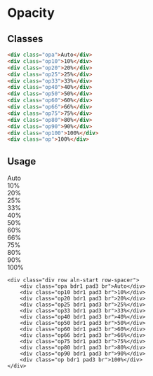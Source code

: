 # Opacity

## Classes
```html
<div class="opa">Auto</div>
<div class="op10">10%</div>
<div class="op20">20%</div>
<div class="op25">25%</div>
<div class="op33">33%</div>
<div class="op40">40%</div>
<div class="op50">50%</div>
<div class="op60">60%</div>
<div class="op66">66%</div>
<div class="op75">75%</div>
<div class="op80">80%</div>
<div class="op90">90%</div>
<div class="op100">100%</div>
<div class="op">100%</div>
```

## Usage
<div class="div row aln-start row-spacer">
    <div class="opa bdr1 pad3 br">Auto</div>
    <div class="op10 bdr1 pad3 br">10%</div>
    <div class="op20 bdr1 pad3 br">20%</div>
    <div class="op25 bdr1 pad3 br">25%</div>
    <div class="op33 bdr1 pad3 br">33%</div>
    <div class="op40 bdr1 pad3 br">40%</div>
    <div class="op50 bdr1 pad3 br">50%</div>
    <div class="op60 bdr1 pad3 br">60%</div>
    <div class="op66 bdr1 pad3 br">66%</div>
    <div class="op75 bdr1 pad3 br">75%</div>
    <div class="op80 bdr1 pad3 br">80%</div>
    <div class="op90 bdr1 pad3 br">90%</div>
    <div class="op bdr1 pad3 br">100%</div>
</div>

```opml
<div class="div row aln-start row-spacer">
    <div class="opa bdr1 pad3 br">Auto</div>
    <div class="op10 bdr1 pad3 br">10%</div>
    <div class="op20 bdr1 pad3 br">20%</div>
    <div class="op25 bdr1 pad3 br">25%</div>
    <div class="op33 bdr1 pad3 br">33%</div>
    <div class="op40 bdr1 pad3 br">40%</div>
    <div class="op50 bdr1 pad3 br">50%</div>
    <div class="op60 bdr1 pad3 br">60%</div>
    <div class="op66 bdr1 pad3 br">66%</div>
    <div class="op75 bdr1 pad3 br">75%</div>
    <div class="op80 bdr1 pad3 br">80%</div>
    <div class="op90 bdr1 pad3 br">90%</div>
    <div class="op bdr1 pad3 br">100%</div>
</div>
```